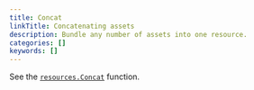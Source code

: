 ```yaml
---
title: Concat
linkTitle: Concatenating assets
description: Bundle any number of assets into one resource.
categories: []
keywords: []
---
```


See the [`resources.Concat`](/functions/resources/concat/) function.
